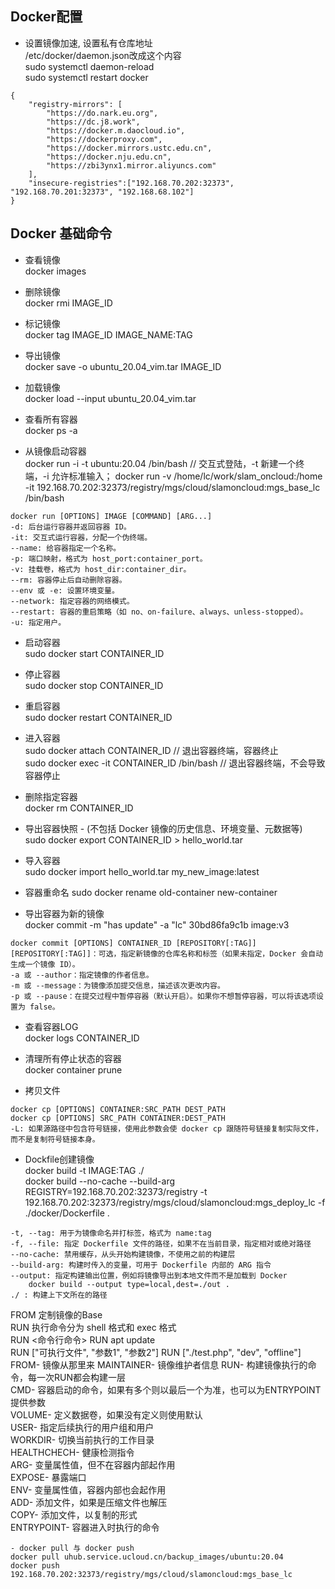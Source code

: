 ## Docker配置

- 设置镜像加速, 设置私有仓库地址  
/etc/docker/daemon.json改成这个内容  
sudo systemctl daemon-reload  
sudo systemctl restart docker  
```
{
    "registry-mirrors": [
        "https://do.nark.eu.org",
        "https://dc.j8.work",
        "https://docker.m.daocloud.io",
        "https://dockerproxy.com",
        "https://docker.mirrors.ustc.edu.cn",
        "https://docker.nju.edu.cn",
        "https://zbi3ynx1.mirror.aliyuncs.com"
    ],                                                                                                                                                                                                                                                                     
    "insecure-registries":["192.168.70.202:32373", "192.168.70.201:32373", "192.168.68.102"]
}
```

## Docker 基础命令

- 查看镜像   
docker images

- 删除镜像  
docker rmi IMAGE_ID

- 标记镜像  
docker tag IMAGE_ID IMAGE_NAME:TAG

- 导出镜像  
docker save -o ubuntu_20.04_vim.tar IMAGE_ID  

- 加载镜像  
docker load --input ubuntu_20.04_vim.tar

- 查看所有容器  
docker ps -a  

- 从镜像启动容器  
docker run -i -t ubuntu:20.04 /bin/bash // 交互式登陆，-t 新建一个终端，-i 允许标准输入； 
docker run -v /home/lc/work/slam_oncloud:/home -it 192.168.70.202:32373/registry/mgs/cloud/slamoncloud:mgs_base_lc /bin/bash

```
docker run [OPTIONS] IMAGE [COMMAND] [ARG...]  
-d: 后台运行容器并返回容器 ID。  
-it: 交互式运行容器，分配一个伪终端。  
--name: 给容器指定一个名称。  
-p: 端口映射，格式为 host_port:container_port。  
-v: 挂载卷，格式为 host_dir:container_dir。  
--rm: 容器停止后自动删除容器。  
--env 或 -e: 设置环境变量。  
--network: 指定容器的网络模式。  
--restart: 容器的重启策略（如 no、on-failure、always、unless-stopped）。  
-u: 指定用户。
```  
- 启动容器  
sudo docker start CONTAINER_ID  

- 停止容器  
sudo docker stop CONTAINER_ID  

- 重启容器  
sudo docker restart CONTAINER_ID  

- 进入容器    
sudo docker attach CONTAINER_ID // 退出容器终端，容器终止  
sudo docker exec -it CONTAINER_ID /bin/bash // 退出容器终端，不会导致容器停止  

- 删除指定容器  
docker rm CONTAINER_ID  

- 导出容器快照 - (不包括 Docker 镜像的历史信息、环境变量、元数据等)  
sudo docker export CONTAINER_ID > hello_world.tar  

- 导入容器  
sudo docker import hello_world.tar my_new_image:latest

- 容器重命名
sudo docker rename old-container new-container 

- 导出容器为新的镜像  
docker commit -m "has update" -a "lc" 30bd86fa9c1b image:v3   
```
docker commit [OPTIONS] CONTAINER_ID [REPOSITORY[:TAG]]  
[REPOSITORY[:TAG]]：可选，指定新镜像的仓库名称和标签（如果未指定，Docker 会自动生成一个镜像 ID）。  
-a 或 --author：指定镜像的作者信息。  
-m 或 --message：为镜像添加提交信息，描述该次更改内容。  
-p 或 --pause：在提交过程中暂停容器（默认开启）。如果你不想暂停容器，可以将该选项设置为 false。  
```
- 查看容器LOG  
docker logs CONTAINER_ID 

- 清理所有停止状态的容器  
docker container prune  

- 拷贝文件  
```
docker cp [OPTIONS] CONTAINER:SRC_PATH DEST_PATH  
docker cp [OPTIONS] SRC_PATH CONTAINER:DEST_PATH  
-L: 如果源路径中包含符号链接，使用此参数会使 docker cp 跟随符号链接复制实际文件，而不是复制符号链接本身。  
```
- Dockfile创建镜像  
docker build -t IMAGE:TAG ./  
docker build --no-cache --build-arg REGISTRY=192.168.70.202:32373/registry -t 192.168.70.202:32373/registry/mgs/cloud/slamoncloud:mgs_deploy_lc -f ./docker/Dockerfile .  
```
-t, --tag: 用于为镜像命名并打标签，格式为 name:tag
-f, --file: 指定 Dockerfile 文件的路径，如果不在当前目录，指定相对或绝对路径
--no-cache: 禁用缓存，从头开始构建镜像，不使用之前的构建层
--build-arg: 构建时传入的变量，可用于 Dockerfile 内部的 ARG 指令
--output: 指定构建输出位置，例如将镜像导出到本地文件而不是加载到 Docker
    docker build --output type=local,dest=./out .
./ : 构建上下文所在的路径
```
FROM    定制镜像的Base  
RUN     执行命令分为 shell 格式和 exec 格式  
    RUN <命令行命令>                         RUN apt update  
    RUN ["可执行文件", "参数1", "参数2"]      RUN ["./test.php", "dev", "offline"]  
FROM- 镜像从那里来
MAINTAINER- 镜像维护者信息
RUN- 构建镜像执行的命令，每一次RUN都会构建一层  
CMD- 容器启动的命令，如果有多个则以最后一个为准，也可以为ENTRYPOINT提供参数  
VOLUME- 定义数据卷，如果没有定义则使用默认  
USER- 指定后续执行的用户组和用户  
WORKDIR- 切换当前执行的工作目录  
HEALTHCHECH- 健康检测指令  
ARG- 变量属性值，但不在容器内部起作用  
EXPOSE- 暴露端口  
ENV- 变量属性值，容器内部也会起作用  
ADD- 添加文件，如果是压缩文件也解压  
COPY- 添加文件，以复制的形式  
ENTRYPOINT- 容器进入时执行的命令
```
- docker pull 与 docker push
docker pull uhub.service.ucloud.cn/backup_images/ubuntu:20.04  
docker push 192.168.70.202:32373/registry/mgs/cloud/slamoncloud:mgs_base_lc  
